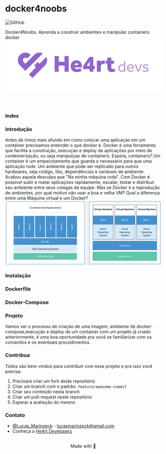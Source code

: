 # docker4noobs
![GitHub](https://img.shields.io/github/license/lucasmarinzeck/docker4noobs)

Docker4Noobs. Aprenda a construir ambientes e manipular containers docker  
<img align="center" src="/assets/logo-he4rt2.png"/>

<br/><br/>


### Index
### Introdução
Antes de irmos mais afundo em como colocar uma aplicação em um container precisamos entender o que docker é. Docker é uma ferramenta que facilita a construção, execução e deploy de aplicações por meio de conteinerização, ou seja manipulçao de containers. 
Espera, containers? Um container é um empacotamento que guarda o necessário para que uma aplicação rode. Um ambiente que pode ser replicado para outros hardwares, seja código, libs, dependências e variáveis de ambiente. Acabou aquela desculpa que "Na minha máquina roda". Com Docker é possível subir e matar aplicações rapidamente, escalar, testar e distribuir seu ambiente entre seus colegas de equipe.
Mas se Docker é a reprodução de ambientes, por qual motivo não usar a boa e velha VM? Qual a diferença entre uma Máquina virtual e um Docker?
<br/>
<img align="center" src="/assets/docker-vms.png"/>
<br/>

### Instalação
### Dockerfile
### Docker-Compose

### Projeto
<p>Vamos ver o processo de criação de uma imagem, ambiente de docker-compose,execução e deploy de um container com um projeto já criado anteriormente, é uma boa oportunidade pra você se familiarizar com os comandos e os eventuais procedimentos.</p>

### Contribua
Todos são bem-vindos para contribuir com esse projeto e pra isso você precisa:
1. Precisará criar um fork deste repositório
2. Criar um branch com o padrão: `feature/awesome-commit`
3. Criar seu conteúdo nesta branch
4. Criar um pull-request neste repositório
5. Esperar a avaliação do mesmo

### Contato
- [@Lucas_Marinzeck](https://twitter.com/Lucas_Marinzeck/) - lucasmarinzeck@gmail.com
- Conheça a [He4rt Developers](https://heartdevs.com/)
<br/> <br/>

<p align="center">
  Made with 💜
</p>
